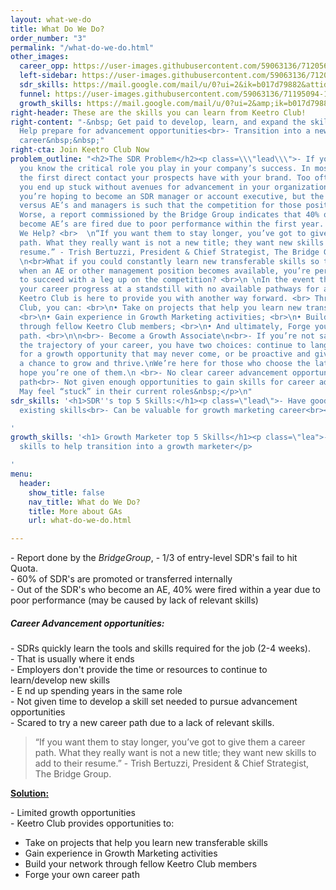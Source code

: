 ```yaml
---
layout: what-we-do
title: What Do We Do?
order_number: "3"
permalink: "/what-do-we-do.html"
other_images:
  career_opp: https://user-images.githubusercontent.com/59063136/71205671-b6a53180-2257-11ea-83ef-e2437fbc6031.png
  left-sidebar: https://user-images.githubusercontent.com/59063136/71206821-6085bd80-225a-11ea-9435-4a40c5b5920b.jpg
  sdr_skills: https://mail.google.com/mail/u/0?ui=2&ik=b017d79882&attid=0.1&permmsgid=msg-a:r-2800180304213369896&th=16f15f68b1fad78c&view=fimg&sz=s0-l75-ft&attbid=ANGjdJ-1lbvfLvAGc-TYi_GmAsSCzo2ZmcQQLpp-d80TpcX8fj8WjwhLyd3Ja1DfzfYoRlg89n4fACtTeYKXcuE9ulhorwJP3WBDDFQM3wG8VpOTlgyU9aLwtNh8wzE&disp=emb&realattid=ii_k4afpryb0
  funnel: https://user-images.githubusercontent.com/59063136/71195094-1690dd80-2242-11ea-85b2-dfbabe5cee0c.png
  growth_skills: https://mail.google.com/mail/u/0?ui=2&amp;ik=b017d79882&amp;attid=0.1&amp;permmsgid=msg-a:r1922318279603828568&amp;th=16f15ff67e2141c8&amp;view=fimg&amp;sz=s0-l75-ft&amp;attbid=ANGjdJ_fYVlusLWf_RY14S9aw1XVRNSg01Yd31WVQ4Wjo50U2lzJglOUxoHBnAW_VTr_y8hJKNpOLPd3NAwCZX_hr5FhfbHlflH6EOtciisASbDYnWeXETe5uxF5vzs&amp;disp=emb&amp;realattid=ii_k4ag2bqk0
right-header: These are the skills you can learn from Keetro Club!
right-content: "-&nbsp; Get paid to develop, learn, and expand the skillset&nbsp;<br>-
  Help prepare for advancement opportunities<br>- Transition into a new marketing
  career&nbsp;&nbsp;"
right-cta: Join Keetro Club Now
problem_outline: "<h2>The SDR Problem</h2><p class=\\\"lead\\\">- If you’re an SDR,
  you know the critical role you play in your company’s success. In most cases, you’re
  the first direct contact your prospects have with your brand. Too often, however,
  you end up stuck without avenues for advancement in your organization. <br> Maybe
  you’re hoping to become an SDR manager or account executive, but the ratio of SDR’s
  versus AE’s and managers is such that the competition for those positions is fierce.
  Worse, a report commissioned by the Bridge Group indicates that 40% of SDR’s who
  become AE’s are fired due to poor performance within the first year. <br>- How Can
  We Help? <br>  \n“If you want them to stay longer, you’ve got to give them a career
  path. What they really want is not a new title; they want new skills to add to their
  resume.” - Trish Bertuzzi, President & Chief Strategist, The Bridge Group.<br>\n
  \n<br>What if you could constantly learn new transferable skills so that if and
  when an AE or other management position becomes available, you’re perfectly positioned
  to succeed with a leg up on the competition? <br>\n \nIn the event that you find
  your career progress at a standstill with no available pathways for advancement,
  Keetro Club is here to provide you with another way forward. <br> Through Keetro
  Club, you can: <br>\n• Take on projects that help you learn new transferable skills;
  <br>\n• Gain experience in Growth Marketing activities; <br>\n• Build your network
  through fellow Keetro Club members; <br>\n• And ultimately, Forge your own career
  path. <br>\n\n<br>- Become a Growth Associate\n<br>- If you’re not satisfied with
  the trajectory of your career, you have two choices: continue to languish and wait
  for a growth opportunity that may never come, or be proactive and give yourself
  a chance to grow and thrive.\nWe’re here for those who choose the latter option.\nWe
  hope you’re one of them.\n <br>- No clear career advancement opportunities/ career
  path<br>- Not given enough opportunities to gain skills for career advancement<br>-
  May feel “stuck” in their current roles&nbsp;</p>\n"
sdr_skills: '<h1>SDR''s top 5 Skills:</h1><p class=\"lead\">- Have good/versitile
  existing skills<br>- Can be valuable for growth marketing career<br><br></p>

'
growth_skills: '<h1> Growth Marketer top 5 Skills</h1><p class=\"lea">- Learn additional
  skills to help transition into a growth marketer</p>

'
menu:
  header:
    show_title: false
    nav_title: What do We Do?
    title: More about GAs
    url: what-do-we-do.html

---
```

<p>- Report done by the <i>BridgeGroup</i>, - 1/3 of entry-level SDR's fail to hit Quota. <br>- 60% of SDR's are promoted or transferred internally<br>- Out of the SDR's who become an AE, 40% were fired within a year due to poor performance (may be caused by lack of relevant skills)</p>
<h5>Career Advancement opportunities:</h5>
<p>- SDRs quickly learn the tools and skills required for the job (2-4 weeks). <br>- That is usually where it ends<br>- Employers don't provide the time or resources to continue to learn/develop new skills<br>- E
<gwmw class="ginger-module-highlighter-mistake-type-3" id="gwmw-15766279482914952798457">nd</gwmw> up spending years in the same role <br>- Not given time to develop a skill set needed to pursue advancement opportunities<br>- Scared to try a new career path due to a lack of relevant skills. </p>
<blockquote> “If you want them to stay longer, you’ve got to give them a career path. What they really want is not a new title; they want new skills to add to their resume.” - Trish Bertuzzi, President & Chief Strategist, The Bridge Group. </blockquote>
<p><b><u>
Solution:</u></b></p>
<p>- Limited growth opportunities<br>- Keetro Club provides opportunities to:</p>
<ul class="bullets">
<li>Take on projects that help you learn new transferable skills</li>
<li>Gain experience in Growth Marketing activities</li>
<li>Build your network through fellow Keetro Club members </li>
<li>Forge your own career path</li>
</ul>